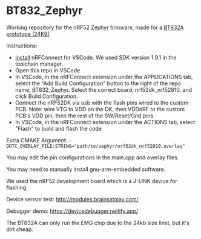 # BT832_Zephyr
Working repository for the nRF52 Zephyr firmware, made for a [BT832A prototype (24KB)](https://github.com/moothyknight/nRF52-Biosensing-Boards/tree/main/CAD/BT832_OLD)

Instructions:
- [Install](https://nrfconnect.github.io/vscode-nrf-connect/) nRFConnect for VSCode. We used SDK version 1.9.1 in the toolchain manager.
- Open this repo in VSCode
- In VSCode, in the nRFConnect extension under the APPLICATIONS tab, select the "Add Build Configuration" button to the right of the repo name, BT832_Zephyr. Select the correct board, nrf52dk_nrf52810, and click Build Configuration.
- Connect the nRF52DK via usb with the flash pins wired to the custom PCB. Note: wire VTG to VDD on the DK, then VDDnRF to the custom PCB's VDD pin, then the rest of the SW/Reset/Gnd pins.
- In VSCode, in the nRFConnect extension under the ACTIONS tab, select "Flash" to build and flash the code

Extra CMAKE Argument:
`-DDTC_OVERLAY_FILE:STRING="path/to/zephyr/nrf52dk_nrf52810.overlay"`

You may edit the pin configurations in the main.cpp and overlay files.

You may need to manually install gnu-arm-embedded software. 

We used the nRF52 development board which is a J-LINK device for flashing.


Device sensor test: http://modules.brainsatplay.com/

Debugger demo: https://devicedebugger.netlify.app/ 

The BT832A can only run the EMG chip due to the 24kb size limit, but it's dirt cheap.

